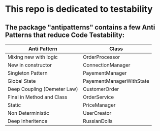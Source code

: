 # This repo is dedicated to testability

## The package "antipatterns" contains a few Anti Patterns that reduce Code Testability:
| Anti Pattern | Class |
| --- | --- |
| Mixing new with logic | OrderProcessor |
| New in constructor | ConnectionManager |
| Singleton Pattern | PayementManager |
| Global State | PayementManagerWithState |
| Deep Coupling (Demeter Law) | CustomerOrder |
| Final in Method and Class | OrderService |
| Static | PriceManager |
| Non Deterministic | UserCreator |
| Deep Inheritence | RussianDolls |
